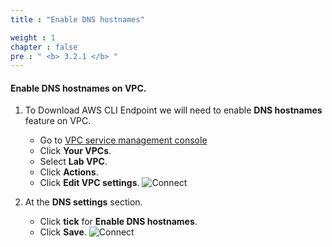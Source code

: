 ```yaml
---
title : "Enable DNS hostnames"

weight : 1
chapter : false
pre : " <b> 3.2.1 </b> "
---
```

#### Enable DNS hostnames on VPC.

1. To Download AWS CLI Endpoint we will need to enable **DNS hostnames** feature on VPC.
    - Go to [VPC service management console](https://console.aws.amazon.com/vpc/home)
    - Click **Your VPCs**.
    - Select **Lab VPC**.
    - Click **Actions**.
    - Click **Edit VPC settings**.
![Connect](/images/2/44.png)

2. At the **DNS settings** section.
    - Click **tick** for **Enable DNS hostnames**.
    - Click **Save**.
![Connect](/images/2/45.png)